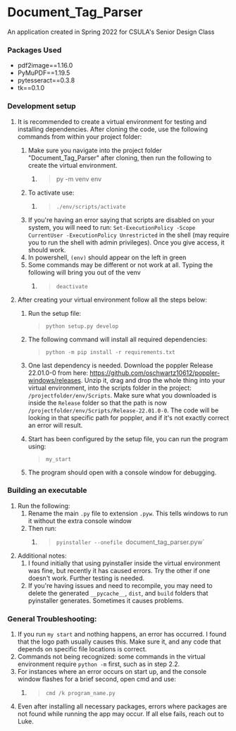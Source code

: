 # **Document_Tag_Parser**

An application created in Spring 2022 for CSULA's Senior Design Class

### **Packages Used**

- pdf2image==1.16.0
- PyMuPDF==1.19.5
- pytesseract==0.3.8
- tk==0.1.0

### **Development setup**

1.  It is recommended to create a virtual environment for testing and installing dependencies. After cloning the code, use the following commands from within your project folder:

    1. Make sure you navigate into the project folder "Document_Tag_Parser" after cloning, then run the following to create the virtual environment.
       1. > py -m venv env
    2. To activate use:
       1. > `./env/scripts/activate`
    3. If you're having an error saying that scripts are disabled on your system, you will need to run: `Set-ExecutionPolicy -Scope CurrentUser -ExecutionPolicy Unrestricted` in the shell (may require you to run the shell with admin privileges). Once you give access, it should work.
    4. In powershell, `(env)` should appear on the left in green
    5. Some commands may be different or not work at all. Typing the following will bring you out of the venv
       1. > `deactivate`

2.  After creating your virtual environment follow all the steps below:

    1.  Run the setup file:

        > `python setup.py develop`

    2.  The following command will install all required dependencies:

        > `python -m pip install -r requirements.txt`

    3.  One last dependency is needed. Download the poppler Release 22.01.0-0 from here: https://github.com/oschwartz10612/poppler-windows/releases. Unzip it, drag and drop the whole thing into your virtual environment, into the scripts folder in the project: `/projectfolder/env/Scripts`. Make sure what you downloaded is inside the `Release` folder so that the path is now `/projectfolder/env/Scripts/Release-22.01.0-0`. The code will be looking in that specific path for poppler, and if it's not exactly correct an error will result.

    4.  Start has been configured by the setup file, you can run the program using:
        > `my_start`
    5.  The program should open with a console window for debugging.

### **Building an executable**

1. Run the following:
   1. Rename the main `.py` file to extension `.pyw`. This tells windows to run it without the extra console window
   2. Then run:
      1. > `pyinstaller --onefile `document_tag_parser.pyw`
2. Additional notes:
   1. I found initially that using pyinstaller inside the virtual environment was fine, but recently it has caused errors. Try the other if one doesn't work. Further testing is needed.
   2. If you're having issues and need to recompile, you may need to delete the generated `__pycache__`, `dist`, and `build` folders that pyinstaller generates. Sometimes it causes problems.

### **General Troubleshooting**:

1.  If you run `my start` and nothing happens, an error has occurred. I found that the logo path usually causes this. Make sure it, and any code that depends on specific file locations is correct.
2.  Commands not being recognized: some commands in the virtual environment require `python -m` first, such as in step 2.2.
3.  For instances where an error occurs on start up, and the console window flashes for a brief second, open cmd and use:
    1.  > `cmd /k program_name.py`
4.  Even after installing all necessary packages, errors where packages are not found while running the app may occur. If all else fails, reach out to Luke.
